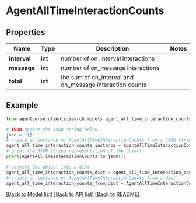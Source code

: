 # AgentAllTimeInteractionCounts


## Properties

Name | Type | Description | Notes
------------ | ------------- | ------------- | -------------
**interval** | **int** | number of on_interval interactions | 
**message** | **int** | number of on_message interactions | 
**total** | **int** | the sum of on_interval and on_message interaction counts | 

## Example

```python
from agentverse_clients.search.models.agent_all_time_interaction_counts import AgentAllTimeInteractionCounts

# TODO update the JSON string below
json = "{}"
# create an instance of AgentAllTimeInteractionCounts from a JSON string
agent_all_time_interaction_counts_instance = AgentAllTimeInteractionCounts.from_json(json)
# print the JSON string representation of the object
print(AgentAllTimeInteractionCounts.to_json())

# convert the object into a dict
agent_all_time_interaction_counts_dict = agent_all_time_interaction_counts_instance.to_dict()
# create an instance of AgentAllTimeInteractionCounts from a dict
agent_all_time_interaction_counts_from_dict = AgentAllTimeInteractionCounts.from_dict(agent_all_time_interaction_counts_dict)
```
[[Back to Model list]](../README.md#documentation-for-models) [[Back to API list]](../README.md#documentation-for-api-endpoints) [[Back to README]](../README.md)


